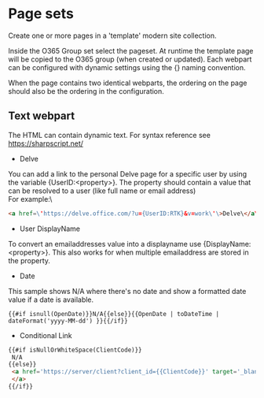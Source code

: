 # Page sets

Create one or more pages in a 'template' modern site collection.

Inside the O365 Group set select the pageset. At runtime the template page will be copied to the O365 group (when created or updated). Each webpart can be configured with dynamic settings using the {} naming convention.

When the page contains two identical webparts, the ordering on the page should also be the ordering in the configuration.

## Text webpart

The HTML can contain dynamic text. For syntax reference see <https://sharpscript.net/>

- Delve

You can add a link to the personal Delve page for a specific user by using the variable {UserID:\<property\>}. The property should contain a value that can be resolved to a user (like full name or email address)\
For example:\

~~~html
<a href=\'https://delve.office.com/?u={UserID:RTK}&v=work\'\>Delve\</a\>
~~~

- User DisplayName

To convert an emailaddresses value into a displayname use {DisplayName:\<property\>}. This also works for when multiple emailaddress are stored in the property.

- Date

This sample shows N/A where there's no date and show a formatted date value if a date is available.

~~~text
{{#if isnull(OpenDate)}}N/A{{else}}{{OpenDate | toDateTime | dateFormat('yyyy-MM-dd') }}{{/if}}
~~~

- Conditional Link

~~~html
{{#if isNullOrWhiteSpace(ClientCode)}}
 N/A
{{else}}
 <a href='https://server/client?client_id={{ClientCode}}' target='_blank'>{{ClientName}}
 </a>
{{/if}}
~~~
